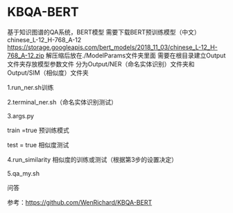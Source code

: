 # KBQA-BERT
基于知识图谱的QA系统，BERT模型
需要下载BERT预训练模型（中文）chinese_L-12_H-768_A-12  https://storage.googleapis.com/bert_models/2018_11_03/chinese_L-12_H-768_A-12.zip   解压缩后放在./ModelParams文件夹里面
需要在根目录建立Output文件夹存放模型参数文件
分为Output/NER（命名实体识别）文件夹和Output/SIM（相似度）文件夹

1.run_ner.sh训练

2.terminal_ner.sh（命名实体识别测试）

3.args.py

train =true 预训练模式

test = true 相似度测试

4.run_similarity 相似度的训练或测试（根据第3步的设置决定）

5.qa_my.sh

问答

参考：https://github.com/WenRichard/KBQA-BERT
